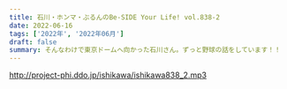 ```yaml
---
title: 石川・ホンマ・ぶるんのBe-SIDE Your Life! vol.838-2
date: 2022-06-16
tags: ['2022年', '2022年06月']
draft: false
summary: そんなわけで東京ドームへ向かった石川さん。ずっと野球の話をしています！！
---
```


http://project-phi.ddo.jp/ishikawa/ishikawa838_2.mp3
